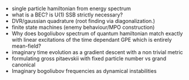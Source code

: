 - single particle hamiltonian from energy spectrum
- what is a BEC? is U(1) SSB strictly necessary?
- DVR/gaussian quadrature (root finding via diagonalization.)
- finite state machines (enemy behaviour/MPO construction)
- Why does bogoliubov spectrum of quantum hamiltonian match exactly with linear excitations of the time dependant GPE which is entirely mean-field?
- imaginary time evolution as a gradient descent with a non trivial metric
- formulating gross pitaevskii with fixed particle number vs grand canonical
- Imaginary bogoliubov frequencies as dynamical instabilities
